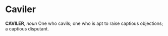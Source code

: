 # Caviler

**CAVILER**, _noun_ One who cavils; one who is apt to raise captious objections; a captious disputant.